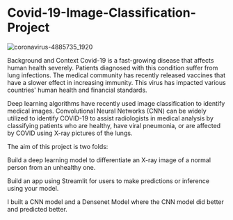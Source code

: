 # Covid-19-Image-Classification-Project
![coronavirus-4885735_1920](https://github.com/Masg1103/Covid-19-Image-Classification-Project/assets/139725529/981ddcd0-cca0-45ff-a19a-e49c8644df65)

Background and Context
Covid-19 is a fast-growing disease that affects human health severely. Patients diagnosed with this condition suffer from lung infections. The medical community has recently released vaccines that have a slower effect in increasing immunity. This virus has impacted various countries\' human health and financial standards.

Deep learning algorithms have recently used image classification to identify medical images. Convolutional Neural Networks (CNN) can be widely utilized to identify COVID-19 to assist radiologists in medical analysis by classifying patients who are healthy, have viral pneumonia, or are affected by COVID using X-ray pictures of the lungs.

The aim of this project is two folds:

Build a deep learning model  to differentiate an X-ray image of a normal person from an unhealthy one.

Build an app using Streamlit for users to make predictions or inference using your model.

I built a CNN model and a Densenet Model where the CNN model did better and predicted better.

